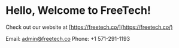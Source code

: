 # Hello, Welcome to FreeTech!


Check out our website at [https://freetech.co/](https://freetech.co/)

Email: admin@freetech.co
Phone: +1 571-291-1193
